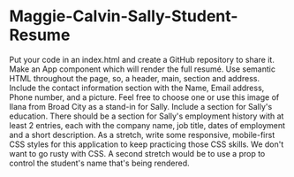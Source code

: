 # Maggie-Calvin-Sally-Student-Resume


Put your code in an index.html and create a GitHub repository to share it.
Make an App component which will render the full resumé.
Use semantic HTML throughout the page, so, a header, main, section and address.
Include the contact information section with the Name, Email address, Phone number, and a picture. Feel free to choose one or use this image of Ilana from Broad City as a stand-in for Sally.
Include a section for Sally's education.
There should be a section for Sally's employment history with at least 2 entries, each with the company name, job title, dates of employment and a short description.
As a stretch, write some responsive, mobile-first CSS styles for this application to keep practicing those CSS skills. We don't want to go rusty with CSS.
A second stretch would be to use a prop to control the student's name that's being rendered.